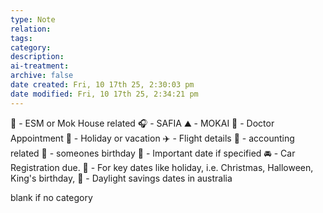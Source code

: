 ```yaml
---
type: Note
relation:
tags:
category:
description:
ai-treatment:
archive: false
date created: Fri, 10 17th 25, 2:30:03 pm
date modified: Fri, 10 17th 25, 2:34:21 pm
---
```

🎹 - ESM or Mok House related
🎧 - SAFIA
⛰️ - MOKAI
🏥 - Doctor Appointment
🌴 - Holiday or vacation
✈️ - Flight details
🏦 - accounting related
🎂 - someones birthday
🔴 - Important date if specified
🚘 - Car Registration due. 
📅 -  For key dates like holiday, i.e. Christmas, Halloween, King's birthday,
🔆 -  Daylight savings dates in australia




blank if no category
